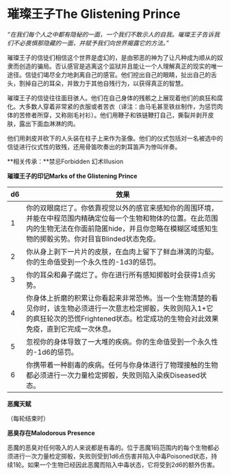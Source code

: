 # **璀璨王子The Glistening Prince**

*“在我们每个人之中都有隐秘的一面，一个我们不敢示人的自我。璀璨王子告诉我们不必畏惧那隐藏的一面，并赋予我们向世界揭露它的方法。”*

璀璨王子的信徒们相信这个世界是虚幻的，是由邪恶的神为了让凡种成为顺从的奴隶而创造的骗局。否认感官是逃离这个监狱并且能让一个人理解真正的现实的唯一途径。信徒们竭尽全力地剥离自己的感官。他们挖出自己的眼睛，扯出自己的舌头，割掉自己的耳朵，并致力于其他自残行为，以获得真正的智慧。

璀璨王子的信徒往往面目骇人。他们在自己身体的残骸之上展现着他们的疯狂和腐化。大多数人穿着非常紧的衣服或者苦衣（译注：由马毛甚至铁丝制作，为惩罚肉体的苦修者所穿，又称刚毛衬衫）。他们用鞭子和铁链鞭打自己，撕裂并剥开皮肤，露出下面血淋淋的肉。

他们用剥皮并砍下的人头装在柱子上来作为圣像。他们的仪式包括对一名被选中的信徒进行仪式性的致残，还用骨笛吹奏出的刺耳笛声为惨叫伴奏。

**相关传承：**禁忌Forbidden 幻术Illusion

**璀璨王子的印记Marks of the Glistening Prince**

<table>
<thead>
<tr class="header">
<th>d6</th>
<th>效果</th>
</tr>
</thead>
<tbody>
<tr class="odd">
<td>1</td>
<td>你的双眼腐烂了。你依靠视觉以外的感官来感知你的周围环境，并能在中程范围内精确定位每一个生物和物体的位置。在此范围内的生物无法在你面前隐匿hide，并且你忽略在模糊区域感知生物的掷骰劣势。你对目盲Blinded状态免疫。</td>
</tr>
<tr class="even">
<td>2</td>
<td>你从身上剥下一片片的皮肤，在血肉上留下了鲜血淋漓的沟壑。你的生命值受到一个永久性的-1d3的惩罚。</td>
</tr>
<tr class="odd">
<td>3</td>
<td>你的耳朵和鼻子腐烂了。你在进行所有感知掷骰时会获得1点劣势。</td>
</tr>
<tr class="even">
<td>4</td>
<td>你身体上折磨的积累让你看起来非常恐怖。当一个生物清楚的看见你时，该生物必须进行一次意志检定掷骰，失败则陷入1+它的疯狂轮次的恐慌Frightened状态。检定成功的生物会对此效果免疫，直到它完成一次休息。</td>
</tr>
<tr class="odd">
<td>5</td>
<td>忽视你的身体导致了一大堆的疾病。你的生命值受到一个永久性的-1d6的惩罚。</td>
</tr>
<tr class="even">
<td>6</td>
<td>你携带着一种剧毒的疾病。任何与你身体进行了物理接触的生物都必须进行一次力量检定掷骰，失败则陷入染疾Diseased状态。</td>
</tr>
</tbody>
</table>

**恶魔天赋**

（每轮结束时）

**恶臭存在Malodorous Presence**

恶魔的恶臭对任何吸入的人来说都是有毒的。位于恶魔1码范围内的每个生物都必须进行一次力量检定掷骰，失败则受到1d6点伤害并陷入中毒Poisoned状态，持续1轮。如果一个生物已经因此恶魔而陷入中毒状态，它将受到2d6的额外伤害。

 
